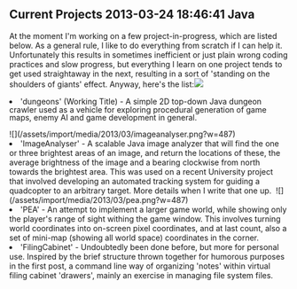 Current Projects
2013-03-24 18:46:41
Java
---

At the moment I'm working on a few project-in-progress, which are listed below. As a general rule, I like to do everything from scratch if I can help it. Unfortunately this results in sometimes inefficient or just plain wrong coding practices and slow progress, but everything I learn on one project tends to get used straightaway in the next, resulting in a sort of 'standing on the shoulders of giants' effect. Anyway, here's the list:![](/assets/import/media/2013/03/dungeons.png?w=487)<li><span style="line-height:14px;">'dungeons' (Working Title) - A simple 2D top-down Java dungeon crawler used as a vehicle for exploring procedural generation of game maps, enemy AI and game development in general.</span>
</ul>![](/assets/import/media/2013/03/imageanalyser.png?w=487)<li>'ImageAnalyser' - A scalable Java image analyzer that will find the one or three brightest areas of an image, and return the locations of these, the average brightness of the image and a bearing clockwise from north towards the brightest area. This was used on a recent University project that involved developing an automated tracking system for guiding a quadcopter to an arbitrary target. More details when I write that one up. 
</ul>![](/assets/import/media/2013/03/pea.png?w=487)<li>'PEA' - An attempt to implement a larger game world, while showing only the player's range of sight withing the game window. This involves turning world coordinates into on-screen pixel coordinates, and at last count, also a set of mini-map (showing all world space) coordinates in the corner.
<li>'FilingCabinet' - Undoubtedly been done before, but more for personal use. Inspired by the brief structure thrown together for humorous purposes in the first post, a command line way of organizing 'notes' within virtual filing cabinet 'drawers', mainly an exercise in managing file system files. 
</ul>
